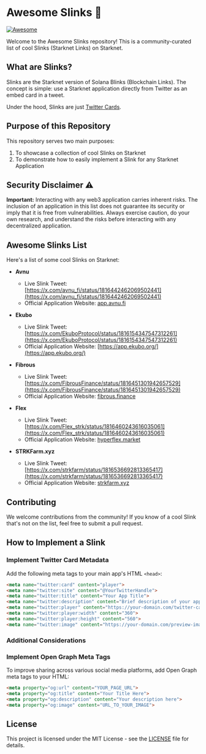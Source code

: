 # Awesome Slinks 🌟

[![Awesome](https://awesome.re/badge.svg)](https://awesome.re)

Welcome to the Awesome Slinks repository! This is a community-curated list of cool Slinks (Starknet Links) on Starknet.

## What are Slinks?

Slinks are the Starknet version of Solana Blinks (Blockchain Links). The concept is simple: use a Starknet application directly from Twitter as an embed card in a tweet.

Under the hood, Slinks are just [Twitter Cards](https://developer.x.com/en/docs/twitter-for-websites/cards/overview/abouts-cards).

## Purpose of this Repository

This repository serves two main purposes:

1. To showcase a collection of cool Slinks on Starknet
2. To demonstrate how to easily implement a Slink for any Starknet Application

## Security Disclaimer ⚠️

**Important:** Interacting with any web3 application carries inherent risks. The inclusion of an application in this list does not guarantee its security or imply that it is free from vulnerabilities. Always exercise caution, do your own research, and understand the risks before interacting with any decentralized application.

## Awesome Slinks List

Here's a list of some cool Slinks on Starknet:

* **Avnu**
  * Live Slink Tweet: [https://x.com/avnu_fi/status/1816442462069502441](https://x.com/avnu_fi/status/1816442462069502441)
  * Official Application Website: [app.avnu.fi](https://app.avnu.fi)

* **Ekubo**
  * Live Slink Tweet: [https://x.com/EkuboProtocol/status/1816154347547312261](https://x.com/EkuboProtocol/status/1816154347547312261)
  * Official Application Website: [https://app.ekubo.org/](https://app.ekubo.org/)

* **Fibrous**
  * Live Slink Tweet: [https://x.com/FibrousFinance/status/1816451301942657529](https://x.com/FibrousFinance/status/1816451301942657529)
  * Official Application Website: [fibrous.finance](https://app.fibrous.finance/)

* **Flex**
  * Live Slink Tweet: [https://x.com/Flex_strk/status/1816460243616035061](https://x.com/Flex_strk/status/1816460243616035061)
  * Official Application Website: [hyperflex.market](https://hyperflex.market/)

* **STRKFarm.xyz**
  * Live Slink Tweet: [https://x.com/strkfarm/status/1816536692813365417](https://x.com/strkfarm/status/1816536692813365417)
  * Official Application Website: [strkfarm.xyz](https://strkfarm.xyz/)
  
## Contributing

We welcome contributions from the community! If you know of a cool Slink that's not on the list, feel free to submit a pull request.

## How to Implement a Slink

### Implement Twitter Card Metadata

Add the following meta tags to your main app's HTML `<head>`:

```html
<meta name="twitter:card" content="player">
<meta name="twitter:site" content="@YourTwitterHandle">
<meta name="twitter:title" content="Your App Title">
<meta name="twitter:description" content="Brief description of your app">
<meta name="twitter:player" content="https://your-domain.com/twitter-card.html">
<meta name="twitter:player:width" content="360">
<meta name="twitter:player:height" content="560">
<meta name="twitter:image" content="https://your-domain.com/preview-image.png">
```

### Additional Considerations

### Implement Open Graph Meta Tags

To improve sharing across various social media platforms, add Open Graph meta tags to your HTML:

```html
<meta property="og:url" content="YOUR_PAGE_URL">
<meta property="og:title" content="Your Title Here">
<meta property="og:description" content="Your description here">
<meta property="og:image" content="URL_TO_YOUR_IMAGE">
```

## License

This project is licensed under the MIT License - see the [LICENSE](LICENSE) file for details.

